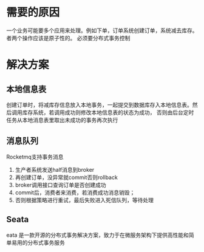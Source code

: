 # 需要的原因
一个业务可能要多个应用来处理。例如下单，订单系统创建订单，系统减去库存。者两个操作应该是原子性的。
必须要分布式事务控制
# 解决方案
## 本地信息表
创建订单时，将减库存信息放入本地事务，一起提交到数据库存入本地信息表。然后调用库存系统，若调用成功则修改本地信息表的状态为成功，
否则由后台定时任务从本地消息表里取出未成功的事务再次执行

## 消息队列
Rocketmq支持事务消息
1. 生产者系统发送half消息到broker
2. 再创建订单，没异常就commit否则rollback
3. broker调用接口查询订单是否创建成功
4. commit后，消费者来消费，若消费成功消息销毁；
5. 否则根据策略进行重试，最后失败进入死信队列，等待处理

## Seata
eata 是一款开源的分布式事务解决方案，致力于在微服务架构下提供高性能和简单易用的分布式事务服务
